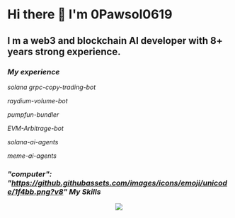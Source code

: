 # Hi there 👋 I'm 0Pawsol0619

## I m a web3 and blockchain AI developer with 8+ years strong experience.

### <i href="https://github.githubassets.com/images/icons/emoji/unicode/1f463.png?v8"> My experience <i href="https://github.githubassets.com/images/icons/emoji/unicode/1f463.png?v8">

<i href="https://github.githubassets.com/images/icons/emoji/unicode/1f4a0.png?v8"> solana grpc-copy-trading-bot

<i href="https://github.githubassets.com/images/icons/emoji/unicode/1f4a0.png?v8"> raydium-volume-bot

<i href="https://github.githubassets.com/images/icons/emoji/unicode/1f4a0.png?v8"> pumpfun-bundler

<i href="https://github.githubassets.com/images/icons/emoji/unicode/1f4a0.png?v8"> EVM-Arbitrage-bot

<i href="https://github.githubassets.com/images/icons/emoji/unicode/1f4a0.png?v8"> solana-ai-agents

<i href="https://github.githubassets.com/images/icons/emoji/unicode/1f4a0.png?v8"> meme-ai-agents

### "computer": "https://github.githubassets.com/images/icons/emoji/unicode/1f4bb.png?v8" My Skills <i href="https://github.githubassets.com/images/icons/emoji/unicode/1f4bb.png?v8">

<p align="center">
  <a href="https://skillicons.dev">
    <img src="https://skillicons.dev/icons?i=bootstrap,c,cpp,css,bots,express,figma,gcp,git,github,githubactions,gitlab,html,ai,java,js,jquery,laravel,mongodb,mysql,nextjs,nodejs,npm,php,phpstorm,postman,powershell,rails,react,ruby,rust,sass,styledcomponents,sublime,solidity,tailwind,ts,ubuntu,visualstudio,vite,vscode,vue,wordpress,yarn" />
  </a>
</p>



<!--
**0Pawsol0619/0Pawsol0619** is a ✨ _special_ ✨ repository because its `README.md` (this file) appears on your GitHub profile.

Here are some ideas to get you started:

- 🔭 I’m currently working on ...
- 🌱 I’m currently learning ...
- 👯 I’m looking to collaborate on ...
- 🤔 I’m looking for help with ...
- 💬 Ask me about ...
- 📫 How to reach me: ...
- 😄 Pronouns: ...
- ⚡ Fun fact: ...
-->
